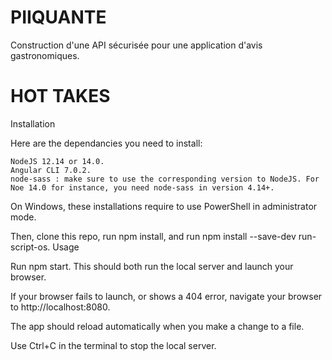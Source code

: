 # PIIQUANTE
 Construction d'une API sécurisée pour une application d'avis gastronomiques.

# HOT TAKES
Installation

Here are the dependancies you need to install:

    NodeJS 12.14 or 14.0.
    Angular CLI 7.0.2.
    node-sass : make sure to use the corresponding version to NodeJS. For Noe 14.0 for instance, you need node-sass in version 4.14+.

On Windows, these installations require to use PowerShell in administrator mode.

Then, clone this repo, run npm install, and run npm install --save-dev run-script-os.
Usage

Run npm start. This should both run the local server and launch your browser.

If your browser fails to launch, or shows a 404 error, navigate your browser to http://localhost:8080.

The app should reload automatically when you make a change to a file.

Use Ctrl+C in the terminal to stop the local server.

